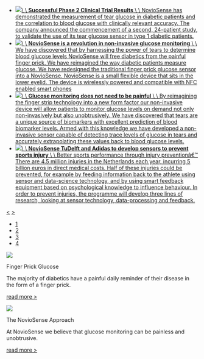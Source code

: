- [![](https://www.noviosense.com/wp-content/uploads/2018/10/Noviosense_artistimpression.jpg)\\
\\
**Successful Phase 2 Clinical Trial Results** \\
\\
NovioSense has demonstrated the measurement of tear glucose in diabetic patients and the correlation to blood glucose with clinically relevant accuracy. The company announced the commencement of a second, 24-patient study, to validate the use of its tear glucose sensor in type 1 diabetic patients.](https://www.businesswire.com/news/home/20181025005032/en/NovioSense-Announces-Positive-Phase-2-Clinical-Trial)
- [![](https://www.noviosense.com/wp-content/uploads/2014/08/img1.jpg)\\
\\
**NovioSense is a revolution in non-invasive glucose monitoring** \\
\\
We have discovered that by harnessing the power of tears to determine blood glucose levels NovioSense will free diabetics from the painful finger prick. We have reimagined the way diabetic patients measure glucose. We have redesigned the traditional finger prick glucose sensor into a NovioSense. NovioSense is a small flexible device that sits in the lower eyelid. The device is wirelessly powered and compatible with NFC enabled smart phones](https://www.noviosense.com/NovioSense)
- [![](https://www.noviosense.com/wp-content/uploads/2014/09/noviosense-picture-transperent.png)\\
\\
**Glucose monitoring does not need to be painful** \\
\\
By reimagining the finger strip technology into a new form factor our non-invasive device will allow patients to monitor glucose levels on demand not only non-invasively but also unobtrusively. We have discovered that tears are a unique source of biomarkers with excellent prediction of blood biomarker levels. Armed with this knowledge we have developed a non-invasive sensor capable of detecting trace levels of glucose in tears and accurately extrapolating these values back to blood glucose levels.](https://www.noviosense.com/NovioSense)
- [![](https://www.noviosense.com/wp-content/uploads/2018/10/csm_GettyImages-143071456_308f9119ca.jpg)\\
\\
**NovioSense TuDelft and Adidas to develop sensors to prevent sports injury** \\
\\
Better sports performance through injury preventionâ€™ There are 4.5 million injuries in the Netherlands each year, incurring 5 billion euros in direct medical costs. Half of these injuries could be prevented, for example by feeding information back to the athlete using sensor and data-science technology, and by using smart feedback equipment based on psychological knowledge to influence behaviour. In order to prevent injuries, the programme will develop three lines of research, looking at sensor technology, data-processing and feedback.](https://www.tudelft.nl/en/2017/tu-delft/tu-delft-to-lead-three-new-large-scale-public-private-research-programmes/)

[<](https://www.noviosense.com/#) [>](https://www.noviosense.com/#)

- [1](https://www.noviosense.com/#)
- [2](https://www.noviosense.com/#)
- [3](https://www.noviosense.com/#)
- [4](https://www.noviosense.com/#)

![](https://www.noviosense.com/wp-content/uploads/2014/08/pic1.jpg)

Finger Prick Glucose

The majority of diabetics have a painful daily reminder of their disease in the form of a finger prick.

[read more >](https://www.noviosense.com/)

![](https://www.noviosense.com/wp-content/uploads/2014/08/pic2.jpg)

The NovioSense Approach

At NovioSense we believe that glucose monitoring can be painless and unobtrusive.

[read more >](https://www.noviosense.com/)